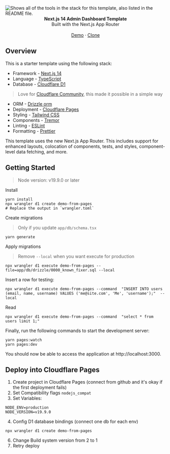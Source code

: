 <picture>
  <source media="(prefers-color-scheme: dark)" srcset="https://user-images.githubusercontent.com/9113740/201498864-2a900c64-d88f-4ed4-b5cf-770bcb57e1f5.png">
  <source media="(prefers-color-scheme: light)" srcset="https://user-images.githubusercontent.com/9113740/201498152-b171abb8-9225-487a-821c-6ff49ee48579.png">
  <img alt="Shows all of the tools in the stack for this template, also listed in the README file." src="https://user-images.githubusercontent.com/9113740/201498152-b171abb8-9225-487a-821c-6ff49ee48579.png">
</picture>

<div align="center"><strong>Next.js 14 Admin Dashboard Template</strong></div>
<div align="center">Built with the Next.js App Router</div>
<br />
<div align="center">
<a href="https://cloudflare-page-nextjs-d1-tailwindcss-template.pages.dev/">Demo</a>
<span> · </span>
<a href="https://github.com/ebar0n/cloudflare-page-nextjs-d1-tailwindcss-template">Clone</a>
<span>
</div>

## Overview

This is a starter template using the following stack:

- Framework - [Next.js 14](https://nextjs.org/14)
- Language - [TypeScript](https://www.typescriptlang.org)
- Database - [Cloudflare D1](https://developers.cloudflare.com/d1/)
> Love for [Cloudflare Community](https://community.cloudflare.com/t/nextjs-pages-application-with-d1-bindings/595958), this made it possible in a simple way 
- ORM - [Drizzle orm](https://orm.drizzle.team/)
- Deployment - [Cloudflare Pages](https://developers.cloudflare.com/pages)
- Styling - [Tailwind CSS](https://tailwindcss.com)
- Components - [Tremor](https://www.tremor.so)
- Linting - [ESLint](https://eslint.org)
- Formatting - [Prettier](https://prettier.io)

This template uses the new Next.js App Router. This includes support for enhanced layouts, colocation of components, tests, and styles, component-level data fetching, and more.

## Getting Started

> Node version: v19.9.0 or later


Install

```
yarn install
npx wrangler d1 create demo-from-pages
# Replace the output in `wrangler.toml`
```

Create migrations
> Only if you update `app/db/schema.tsx`
```
yarn generate
```

Apply migrations
> Remove `--local` when you want execute for production
```
npx wrangler d1 execute demo-from-pages --file=app/db/drizzle/0000_known_fixer.sql --local
```

Insert a row for testing:
```
npx wrangler d1 execute demo-from-pages --command  "INSERT INTO users (email, name, username) VALUES ('me@site.com', 'Me', 'username');"  --local
```

Read
```
npx wrangler d1 execute demo-from-pages --command  "select * from users limit 1;"
```


Finally, run the following commands to start the development server:

```
yarn pages:watch
yarn pages:dev
```

You should now be able to access the application at http://localhost:3000.

## Deploy into Cloudflare Pages

1. Create project in Cloudflare Pages (connect from github and it's okay if the first deployment fails)
2. Set Compatibility flags `nodejs_compat`
3. Set Variables:
```
NODE_ENV=production
NODE_VERSION=v19.9.0
```
4. Config D1 database bindings (connect one db for each env)
```
npx wrangler d1 create demo-from-pages
```
6. Change Build system version from 2 to 1
7. Retry deploy
